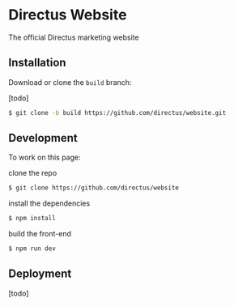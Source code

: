 # Directus Website
The official Directus marketing website

## Installation

Download or clone the `build` branch:

[todo]

```bash
$ git clone -b build https://github.com/directus/website.git
```

## Development

To work on this page: 

clone the repo

```bash
$ git clone https://github.com/directus/website
```

install the dependencies

```bash
$ npm install
```

build the front-end

```bash
$ npm run dev
```

## Deployment

[todo]
